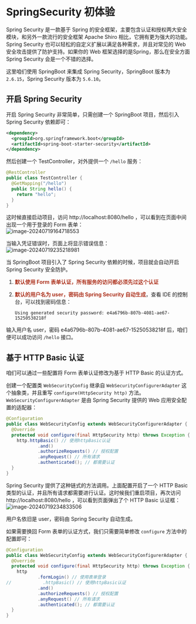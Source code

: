 # SpringSecurity 初体验

Spring Security 是一款基于 Spring 的安全框架，主要包含认证和授权两大安全模块，和另外一款流行的安全框架 Apache Shiro 相比，它拥有更为强大的功能。Spring Security 也可以轻松的自定义扩展以满足各种需求，并且对常见的 Web 安全攻击提供了防护支持。如果你的 Web 框架选择的是Spring，那么在安全方面 Spring Security 会是一个不错的选择。

这里咱们使用 SpringBoot 来集成 Spring Security，SpringBoot 版本为 `2.6.15`，Spring Security 版本为 `5.6.10`。

## 开启 Spring Security

开启 Spring Security 非常简单，只需创建一个 SpringBoot 项目，然后引入 Spring Security 依赖即可：

```xml
<dependency>
  <groupId>org.springframework.boot</groupId>
  <artifactId>spring-boot-starter-security</artifactId>
</dependency>
```

然后创建一个 TestController，对外提供一个 `/hello` 服务：

```java
@RestController
public class TestController {
  @GetMapping("/hello")
  public String hello() {
    return "hello";
  }
}
```

这时候直接启动项目，访问 http://localhost:8080/hello ，可以看到在页面中间出现一个用于登录的 Form 表单：<br />![image-20240719164718553](https://cdn.jsdelivr.net/gh/xihuanxiaorang/img/202407191647649.png)

当输入凭证错误时，页面上将显示错误信息：<br />![image-20240719235218981](https://cdn.jsdelivr.net/gh/xihuanxiaorang/img/202407192352037.png)

当 SpringBoot 项目引入了 Spring Security 依赖的时候，项目就会自动开启 Spring Security 安全防护。

1. <strong style="color:#ae3520;">默认使用 Form 表单认证，所有服务的访问都必须先过这个认证</strong>

2. <strong style="color:#ae3520;">默认的用户名为 user，密码由 Spring Security 自动生成</strong>，查看 IDE 的控制台，可以找到密码信息：

   ```
   Using generated security password: e4a6796b-807b-4081-ae67-15250538218f
   ```

输入用户名 user，密码 e4a6796b-807b-4081-ae67-15250538218f 后，咱们便可以成功访问 `/hello` 接口。

## 基于 HTTP Basic 认证

咱们可以通过一些配置将 Form 表单认证修改为基于 HTTP Basic 的认证方式。

创建一个配置类 `WebSecurityConfig` 继承自 `WebSecurityConfigurerAdapter` 这个抽象类，并且重写 `configure(HttpSecurity http)` 方法。`WebSecurityConfigurerAdapter` 是由 Spring Security 提供的 Web 应用安全配置的适配器：

```java
@Configuration
public class WebSecurityConfig extends WebSecurityConfigurerAdapter {
  @Override
  protected void configure(final HttpSecurity http) throws Exception {
    http.httpBasic() // 使用httpBasic认证
            .and()
            .authorizeRequests() // 授权配置
            .anyRequest() // 所有请求
            .authenticated(); // 都需要认证
  }
}
```

Spring Security 提供了这种链式的方法调用。上面配置开启了一个 HTTP Basic 类型的认证，并且所有请求都需要进行认证。这时候我们重启项目，再次访问 http://localhost:8080/hello ，可以看到页面弹出了个 HTTP Basic 认证框：<br />![image-20240719234833506](https://cdn.jsdelivr.net/gh/xihuanxiaorang/img/202407192348559.png)

用户名依旧是 user，密码由 Spring Security 自动生成。

如果需要换回 Form 表单的认证方式，我们只需要简单修改 `configure` 方法中的配置即可：

```java
@Configuration
public class WebSecurityConfig extends WebSecurityConfigurerAdapter {
  @Override
  protected void configure(final HttpSecurity http) throws Exception {
    http
            .formLogin() // 使用表单登录
//            .httpBasic() // 使用httpBasic认证
            .and()
            .authorizeRequests() // 授权配置
            .anyRequest() // 所有请求
            .authenticated(); // 都需要认证
  }
}
```

